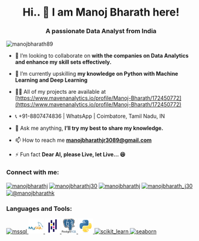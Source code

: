 <h1 align="center">Hi.. 👋 I am Manoj Bharath here!</h1>
<h3 align="center">A passionate Data Analyst from India</h3>

<p align="left"> <img src="https://komarev.com/ghpvc/?username=manojbharath89&label=Profile%20views&color=0e75b6&style=flat" alt="manojbharath89" /> </p>

- 👯 I’m looking to collaborate on **with the companies on Data Analytics and enhance my skill sets effectively.**

- 🌱 I’m currently upskilling **my knowledge on Python with Machine Learning and Deep Learning**

- 👨‍💻 All of my projects are available at [https://www.mavenanalytics.io/profile/Manoj-Bharath/172450772](https://www.mavenanalytics.io/profile/Manoj-Bharath/172450772)

- 📞 +91-8807474836 | WhatsApp | Coimbatore, Tamil Nadu, IN

- 💬 Ask me anything, **I’ll try my best to share my knowledge.**

- 📫 How to reach me **manojbharathjr3089@gmail.com**

- ⚡ Fun fact **Dear AI, please Live, let Live... 😆**

<h3 align="left">Connect with me:</h3>
<p align="left">
<a href="https://twitter.com/manojbharathj" target="blank"><img align="center" src="https://raw.githubusercontent.com/rahuldkjain/github-profile-readme-generator/master/src/images/icons/Social/twitter.svg" alt="manojbharathj" height="30" width="40" /></a>
<a href="https://linkedin.com/in/manojbharathj30" target="blank"><img align="center" src="https://raw.githubusercontent.com/rahuldkjain/github-profile-readme-generator/master/src/images/icons/Social/linked-in-alt.svg" alt="manojbharathj30" height="30" width="40" /></a>
<a href="https://kaggle.com/manojbharathj" target="blank"><img align="center" src="https://raw.githubusercontent.com/rahuldkjain/github-profile-readme-generator/master/src/images/icons/Social/kaggle.svg" alt="manojbharathj" height="30" width="40" /></a>
<a href="https://instagram.com/manojbharath_j30" target="blank"><img align="center" src="https://raw.githubusercontent.com/rahuldkjain/github-profile-readme-generator/master/src/images/icons/Social/instagram.svg" alt="manojbharath_j30" height="30" width="40" /></a>
<a href="https://medium.com/@manojbharathk" target="blank"><img align="center" src="https://raw.githubusercontent.com/rahuldkjain/github-profile-readme-generator/master/src/images/icons/Social/medium.svg" alt="@manojbharathk" height="30" width="40" /></a>
</p>

<h3 align="left">Languages and Tools:</h3>
<p align="left"> <a href="https://www.microsoft.com/en-us/sql-server" target="_blank" rel="noreferrer"> <img src="https://www.svgrepo.com/show/303229/microsoft-sql-server-logo.svg" alt="mssql" width="40" height="40"/> </a> <a href="https://www.mysql.com/" target="_blank" rel="noreferrer"> <img src="https://raw.githubusercontent.com/devicons/devicon/master/icons/mysql/mysql-original-wordmark.svg" alt="mysql" width="40" height="40"/> </a> <a href="https://pandas.pydata.org/" target="_blank" rel="noreferrer"> <img src="https://raw.githubusercontent.com/devicons/devicon/2ae2a900d2f041da66e950e4d48052658d850630/icons/pandas/pandas-original.svg" alt="pandas" width="40" height="40"/> </a> <a href="https://www.postgresql.org" target="_blank" rel="noreferrer"> <img src="https://raw.githubusercontent.com/devicons/devicon/master/icons/postgresql/postgresql-original-wordmark.svg" alt="postgresql" width="40" height="40"/> </a> <a href="https://www.python.org" target="_blank" rel="noreferrer"> <img src="https://raw.githubusercontent.com/devicons/devicon/master/icons/python/python-original.svg" alt="python" width="40" height="40"/> </a> <a href="https://scikit-learn.org/" target="_blank" rel="noreferrer"> <img src="https://upload.wikimedia.org/wikipedia/commons/0/05/Scikit_learn_logo_small.svg" alt="scikit_learn" width="40" height="40"/> </a> <a href="https://seaborn.pydata.org/" target="_blank" rel="noreferrer"> <img src="https://seaborn.pydata.org/_images/logo-mark-lightbg.svg" alt="seaborn" width="40" height="40"/> </a> </p>

